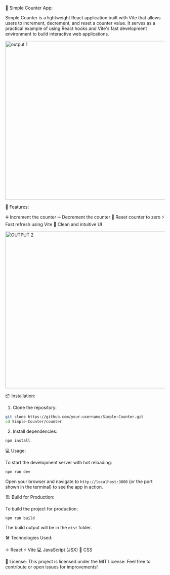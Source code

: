 🌟 Simple Counter App:
  
Simple Counter is a lightweight React application built with Vite that allows users to increment, decrement, and reset a counter value. It serves as a practical example of using React hooks and Vite's fast development environment to build interactive web applications.

<img width="643" height="500" alt="output 1" src="https://github.com/user-attachments/assets/918f00d6-97a2-481e-98b7-b4bb0550c0e1" />


🚀 Features:

➕ Increment the counter
➖ Decrement the counter
🔄 Reset counter to zero
⚡ Fast refresh using Vite
💎 Clean and intuitive UI

<img width="615" height="494" alt="OUTPUT 2" src="https://github.com/user-attachments/assets/3d712602-151d-4978-bd8a-895d034cbcd6" />


📦 Installation:

1. Clone the repository:

```bash
git clone https://github.com/your-username/Simple-Counter.git
cd Simple-Counter/counter
```

2. Install dependencies:

```bash
npm install
```
💻 Usage:

To start the development server with hot reloading:

```bash
npm run dev
```

Open your browser and navigate to `http://localhost:3000` (or the port shown in the terminal) to see the app in action.

🏗️ Build for Production:

To build the project for production:

```bash
npm run build
```

The build output will be in the `dist` folder.

🛠️ Technologies Used:

⚛️ React
⚡ Vite
💻 JavaScript (JSX)
🎨 CSS

📄 License:
This project is licensed under the MIT License.
Feel free to contribute or open issues for improvements!


